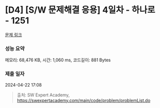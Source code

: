 # [D4] [S/W 문제해결 응용] 4일차 - 하나로 - 1251 

[문제 링크](https://swexpertacademy.com/main/code/problem/problemDetail.do?contestProbId=AV15StKqAQkCFAYD) 

### 성능 요약

메모리: 68,476 KB, 시간: 1,060 ms, 코드길이: 881 Bytes

### 제출 일자

2024-04-22 17:08



> 출처: SW Expert Academy, https://swexpertacademy.com/main/code/problem/problemList.do